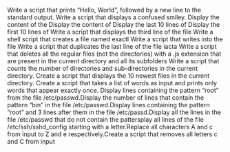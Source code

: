 Write a script that prints “Hello, World”, followed by a new line to the standard output.
Write a script that displays a confused smiley.
Display the content of the
Display the content of
Display the last 10 lines of
Display the first 10 lines of
Write a script that displays the third line of the file
Write a shell script that creates a file named exactl
Write a script that writes into the file 
Write a script that duplicates the last line of the file iacta
Write a script that deletes all the regular files (not the directories) with a .js extension that are present in the current directory and all its subfolders
Write a script that counts the number of directories and sub-directories in the current directory.
Create a script that displays the 10 newest files in the current directory.
Create a script that takes a list of words as input and prints only words that appear exactly once.
Display lines containing the pattern “root” from the file /etc/passwd.Display the number of lines that contain the pattern “bin” in the file /etc/passwd.Display lines containing the pattern “root” and 3 lines after them in the file /etc/passd.Display all the lines in the file /etc/passwd that do not contain the pattersplay all lines of the file /etc/ssh/sshd_config starting with a letter.Replace all characters A and c from input to Z and e respectively.Create a script that removes all letters c and C from input

